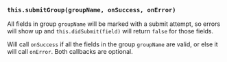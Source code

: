 ### `this.submitGroup(groupName, onSuccess, onError)`

All fields in group `groupName` will be marked with a submit attempt, so errors will show up and `this.didSubmit(field)` will return `false` for those fields.

Will call `onSuccess` if all the fields in the group `groupName` are valid, or else it will call `onError`. Both callbacks are optional.
